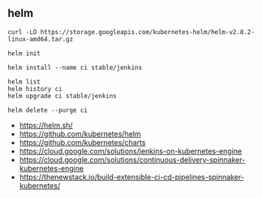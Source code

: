 ## helm
```
curl -LO https://storage.googleapis.com/kubernetes-helm/helm-v2.8.2-linux-amd64.tar.gz

helm init

helm install --name ci stable/jenkins

helm list
helm history ci
helm upgrade ci stable/jenkins

helm delete --purge ci
```
* https://helm.sh/
* https://github.com/kubernetes/helm
* https://github.com/kubernetes/charts
* https://cloud.google.com/solutions/jenkins-on-kubernetes-engine
* https://cloud.google.com/solutions/continuous-delivery-spinnaker-kubernetes-engine
* https://thenewstack.io/build-extensible-ci-cd-pipelines-spinnaker-kubernetes/

